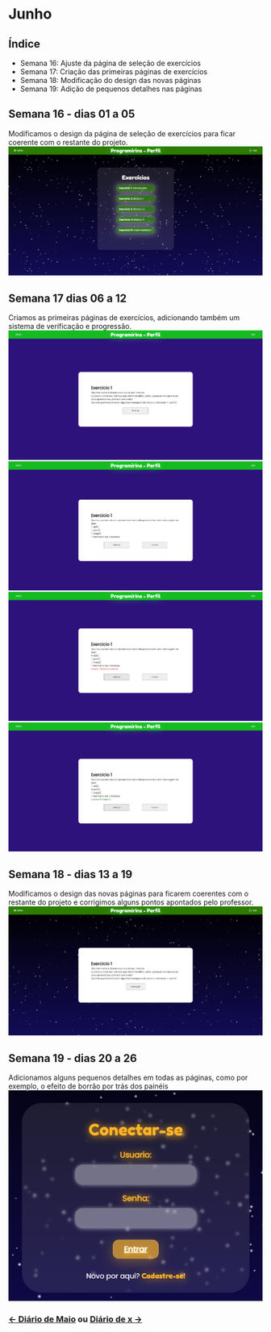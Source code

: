 # Junho

## Índice
- Semana 16: Ajuste da página de seleção de exercícios
- Semana 17: Criação das primeiras páginas de exercícios
- Semana 18: Modificação do design das novas páginas
- Semana 19: Adição de pequenos detalhes nas páginas

## Semana 16 - dias 01 a 05
Modificamos o design da página de seleção de exercícios para ficar coerente com o restante do projeto.
![SiteMenuExc2](./Imagens/Jun_01.jpg)

## Semana 17 dias 06 a 12

Criamos as primeiras páginas de exercícios, adicionando também um sistema de verificação e progressão.
![PrimeiroExercicio](./Imagens/Jun_02.jpg)
![PrimeiroExercicio1](./Imagens/Jun_02.1.jpg)
![PrimeiroExercicio2](./Imagens/Jun_02.2.jpg)
![PrimeiroExercicio3](./Imagens/Jun_02.3.jpg)

## Semana 18 - dias 13 a 19

Modificamos o design das novas páginas para ficarem coerentes com o restante do projeto e corrigimos alguns pontos apontados pelo professor.
![PrimeiroExercicioNovoDesign](./Imagens/Jun_03.jpg)

## Semana 19 - dias 20 a 26

Adicionamos alguns pequenos detalhes em todas as páginas, como por exemplo, o efeito de borrão por trás dos painéis
![EfeitoBlur](./Imagens/Jun_04.jpg)

### [← Diário de Maio](https://github.com/NatanPolsak/Programirins-by-VP/blob/main/diario/Maio.md) ou [Diário de x →](https://github.com/NatanPolsak/Programirins-by-VP/blob/main/diario/julho.md)
